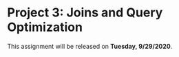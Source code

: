 # Project 3: Joins and Query Optimization

This assignment will be released on **Tuesday, 9/29/2020**.

